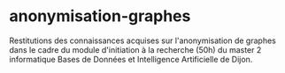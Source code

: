 # anonymisation-graphes
Restitutions des connaissances acquises sur l'anonymisation de graphes dans le cadre du module d'initiation à la recherche (50h) du master 2 informatique Bases de Données et Intelligence Artificielle de Dijon.
